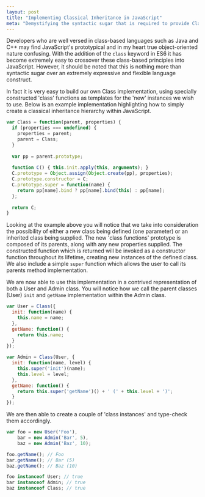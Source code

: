 ```yaml
---
layout: post
title: "Implementing Classical Inheritance in JavaScript"
meta: "Demystifying the syntactic sugar that is required to provide Classical Inheritance in JavaScript"
---
```


Developers who are well versed in class-based languages such as Java and C++ may find JavaScript's prototypical and in my heart true object-oriented nature confusing.
With the addition of the `class` keyword in ES6 it has become extremely easy to crossover these class-based principles into JavaScript.
However, it should be noted that this is nothing more than syntactic sugar over an extremely expressive and flexible language construct.
<!--more-->
In fact it is very easy to build our own Class implementation, using specially constructed 'class' functions as templates for the 'new' instances we wish to use.
Below is an example implementation highlighting how to simply create a classical inheritance hierarchy within JavaScript.

```js
var Class = function(parent, properties) {
  if (properties === undefined) {
    properties = parent;
    parent = Class;
  }
  
  var pp = parent.prototype;
  
  function C() { this.init.apply(this, arguments); }
  C.prototype = Object.assign(Object.create(pp), properties);
  C.prototype.constructor = C;
  C.prototype.super = function(name) {
    return pp[name].bind ? pp[name].bind(this) : pp[name];
  };
  
  return C;
}
```

Looking at the example above you will notice that we take into consideration the possibility of either a new class being defined (one parameter) or an inherited class being supplied.
The new 'class functions' prototype is composed of its parents, along with any new properties supplied.
The constructed function which is returned will be invoked as a constructor function throughout its lifetime, creating new instances of the defined class.
We also include a simple `super` function which allows the user to call its parents method implementation.

We are now able to use this implementation in a contrived representation of both a User and Admin class.
You will notice how we call the parent classes (User) `init` and `getName` implementation within the Admin class.

```js
var User = Class({
  init: function(name) {
    this.name = name;
  },
  getName: function() {
    return this.name;
  }
});

var Admin = Class(User, {
  init: function(name, level) {
    this.super('init')(name);
    this.level = level;
  },
  getName: function() {
    return this.super('getName')() + ' (' + this.level + ')';
  }
});
```

We are then able to create a couple of 'class instances' and type-check them accordingly.

```js
var foo = new User('Foo'),
    bar = new Admin('Bar', 5),
    baz = new Admin('Baz', 10);

foo.getName(); // Foo
bar.getName(); // Bar (5)
baz.getName(); // Baz (10)

foo instanceof User; // true
bar instanceof Admin; // true
baz instanceof Class; // true
```
